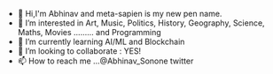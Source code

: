 - 👋 Hi,I'm Abhinav and meta-sapien is my new pen name.
- 👀 I’m interested in Art, Music, Politics, History, Geography, Science, Maths, Movies ......... and Programming 
- 🌱 I’m currently learning AI/ML and Blockchain
- 💞️ I’m looking to collaborate : YES!
- 📫 How to reach me ...@Abhinav_Sonone twitter

<!---
meta-sapien/meta-sapien is a ✨ special ✨ repository because its `README.md` (this file) appears on your GitHub profile.
You can click the Preview link to take a look at your changes.
--->
